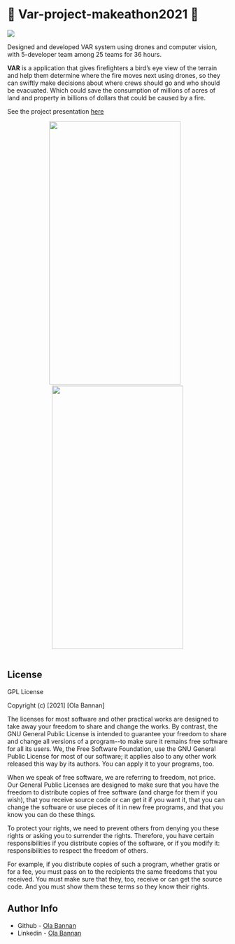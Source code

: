 # 🔰 Var-project-makeathon2021 🔰

[![](https://img.shields.io/badge/author-@OlaBannan-blue.svg?style=flat)](www.linkedin.com/in/ola-bannan-98a667175)

Designed and developed VAR system  using drones and computer vision, with 5-developer team among 25 teams for 36 hours. 

**VAR** is a application that gives firefighters a bird’s eye view of the terrain and help them determine where the fire
moves next using drones, so they can swiftly make decisions about where crews should go and who should be evacuated.
Which could save the consumption of millions of acres of land and property in billions of dollars that could be caused by a fire.

See the project presentation [here](https://www.canva.com/design/DAEo3Qzxq5o/mYQ-DYV-_FI3wKar-a1QKw/view?utm_content=DAEo3Qzxq5o&utm_campaign=designshare&utm_medium=link&utm_source=publishsharelink#3)

<div align="center"><img src="https://drive.google.com/uc?export=view&id=1ZpFgFVu6GeECFbYJCmpdZDyG9505Ak2N" width="300" height="600"/> &nbsp;&nbsp;  <img src="https://drive.google.com/uc?export=view&id=16xWmOIgxbKYxxgZ80g-wN-hOaXQ9I9Ln" width="300" height="600" /></div> <br>





## License

  GPL License

  Copyright (c) [2021] [Ola Bannan]

   The licenses for most software and other practical works are designed
  to take away your freedom to share and change the works.  By contrast,
  the GNU General Public License is intended to guarantee your freedom to
  share and change all versions of a program--to make sure it remains free
  software for all its users.  We, the Free Software Foundation, use the
  GNU General Public License for most of our software; it applies also to
  any other work released this way by its authors.  You can apply it to
  your programs, too.

   When we speak of free software, we are referring to freedom, not
  price.  Our General Public Licenses are designed to make sure that you
  have the freedom to distribute copies of free software (and charge for
  them if you wish), that you receive source code or can get it if you
  want it, that you can change the software or use pieces of it in new
  free programs, and that you know you can do these things.

   To protect your rights, we need to prevent others from denying you
  these rights or asking you to surrender the rights.  Therefore, you have
  certain responsibilities if you distribute copies of the software, or if
  you modify it: responsibilities to respect the freedom of others.

   For example, if you distribute copies of such a program, whether
  gratis or for a fee, you must pass on to the recipients the same
  freedoms that you received.  You must make sure that they, too, receive
  or can get the source code.  And you must show them these terms so they
  know their rights.


## Author Info

- Github - [Ola Bannan](https://github.com/OlaBannan)
- Linkedin - [Ola Bannan](www.linkedin.com/in/ola-bannan-98a667175)
